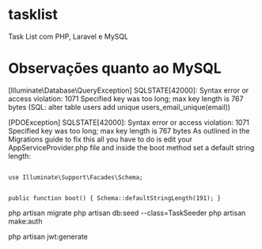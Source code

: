 # tasklist
Task List com PHP, Laravel e MySQL


# Observações quanto ao MySQL

[Illuminate\Database\QueryException]
SQLSTATE[42000]: Syntax error or access violation: 1071 Specified key was too long; max key length is 767 bytes (SQL: alter table users add unique users_email_unique(email))

[PDOException]
SQLSTATE[42000]: Syntax error or access violation: 1071 Specified key was too long; max key length is 767 bytes
As outlined in the Migrations guide to fix this all you have to do is edit your AppServiceProvider.php file and inside the boot method set a default string length:

<code>
use Illuminate\Support\Facades\Schema;

public function boot()
{
    Schema::defaultStringLength(191);
}
</code>

php artisan migrate
php artisan db:seed --class=TaskSeeder
php artisan make:auth

php artisan jwt:generate
